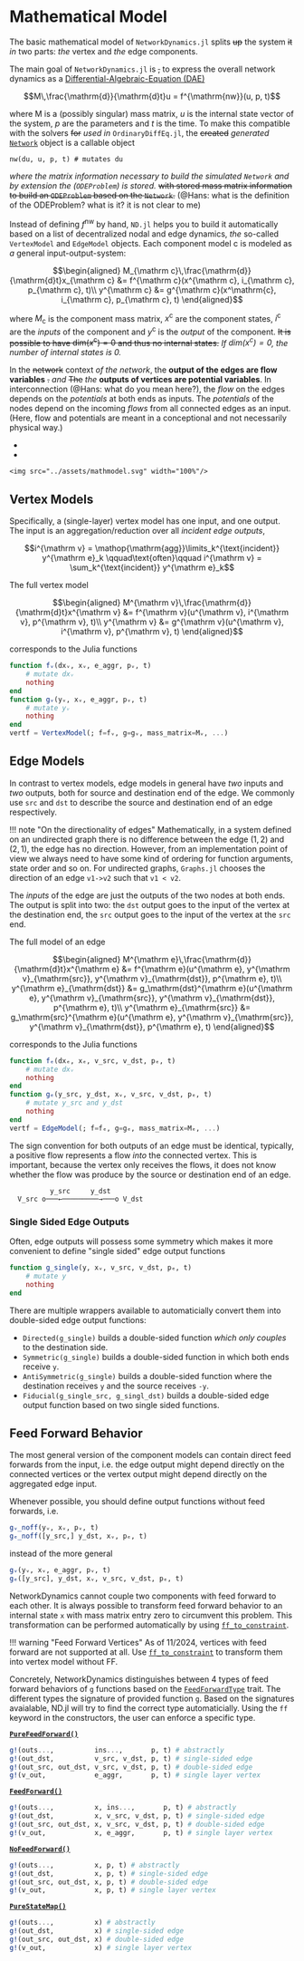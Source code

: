 # Mathematical Model
The basic mathematical model of `NetworkDynamics.jl` splits ~~up~~ the system ~~it~~ *in* two parts: *the* vertex and *the* edge components.

The main goal of `NetworkDynamics.jl` is ~~,~~ to express the overall network dynamics as a [Differential-Algebraic-Equation (DAE)](https://mathworld.wolfram.com/Differential-AlgebraicEquation.html)

```math
M\,\frac{\mathrm{d}}{\mathrm{d}t}u = f^{\mathrm{nw}}(u, p, t)
```
where M is a (possibly singular) mass matrix, $u$ is the internal state vector of the system, $p$ are the parameters and $t$ is the time.
To make this compatible with the solvers ~~for~~ *used in* `OrdinaryDiffEq.jl`, the ~~created~~ *generated* [`Network`](@ref) object is a callable object
```
nw(du, u, p, t) # mutates du
```
*where the matrix information necessary to build the simulated `Network` and by extension the (`ODEProblem`) is stored.*
~~with stored mass matrix information to build an `ODEProblem` based on the `Network`.~~
(@Hans: what is the definition of the ODEProblem? what is it? it is not clear to me)

Instead of defining $f^{\mathrm{nw}}$ by hand, `ND.jl` helps you to build it automatically based on a list of decentralized nodal and edge dynamics, *the* so-called `VertexModel` and `EdgeModel` objects.
Each component model $\mathrm c$ is modeled as *a* general input-output-system:

```math
\begin{aligned}
M_{\mathrm c}\,\frac{\mathrm{d}}{\mathrm{d}t}x_{\mathrm c} &= f^{\mathrm c}(x^{\mathrm c}, i_{\mathrm c}, p_{\mathrm c}, t)\\
y^{\mathrm c} &= g^{\mathrm c}(x^\mathrm{c}, i_{\mathrm c}, p_{\mathrm c}, t)
\end{aligned}
```

where $M_{\mathrm{c}}$ is the component mass matrix, $x^{\mathrm c}$ are the component states, $i^{\mathrm c}$ are the *inputs* of the component and $y^{\mathrm c}$ is the *output* of the component. ~~It is possible to have $\mathrm{dim}(x^{\mathrm{c}}) = 0$ and thus no internal states.~~ *If $\mathrm{dim}(x^{\mathrm{c}}) = 0$, the number of internal states is 0.*

In the ~~network~~ context *of the network*, the **output of the edges are flow variables** ~~.~~ *and* ~~The~~ *the* **outputs of vertices are potential variables**. In interconnection (@Hans: what do you mean here?), the *flow* on the edges depends on the *potentials* at both ends as inputs. The *potentials* of the nodes depend on the incoming *flows* from all connected edges as an input. (Here, flow and potentials are meant in a conceptional and not necessarily physical way.)

*
*
```@raw html
<img src="../assets/mathmodel.svg" width="100%"/>
``` 

## Vertex Models
Specifically, a (single-layer) vertex model has one input, and one output.
The input is an aggregation/reduction over all *incident edge outputs*,
```math
i^{\mathrm v} = \mathop{\mathrm{agg}}\limits_k^{\text{incident}} y^{\mathrm e}_k \qquad\text{often}\qquad
i^{\mathrm v} = \sum_k^{\text{incident}} y^{\mathrm e}_k
```
The full vertex model
```math
\begin{aligned}
M^{\mathrm v}\,\frac{\mathrm{d}}{\mathrm{d}t}x^{\mathrm v} &= f^{\mathrm v}(u^{\mathrm v}, i^{\mathrm v}, p^{\mathrm v}, t)\\
y^{\mathrm v} &= g^{\mathrm v}(u^{\mathrm v}, i^{\mathrm v}, p^{\mathrm v}, t)
\end{aligned}
```
corresponds to the Julia functions
```julia
function fᵥ(dxᵥ, xᵥ, e_aggr, pᵥ, t)
    # mutate dxᵥ
    nothing
end
function gᵥ(yᵥ, xᵥ, e_aggr, pᵥ, t)
    # mutate yᵥ
    nothing
end
vertf = VertexModel(; f=fᵥ, g=gᵥ, mass_matrix=Mᵥ, ...)
```

## Edge Models
In contrast to vertex models, edge models in general have *two* inputs and *two* outputs, both for source and destination end of the edge.
We commonly use `src` and `dst` to describe the source and destination end of an edge respectively. 

!!! note "On the directionality of edges"
    Mathematically, in a system defined on an undirected graph there is no difference between the edge $(1,2)$ and $(2,1)$, the edge has no direction. However, from an implementation point of view we always need to have some kind of ordering for function arguments, state order and so on. For undirected graphs, `Graphs.jl` chooses the direction of an edge `v1->v2` such that `v1 < v2`.

The *inputs* of the edge are just the outputs of the two nodes at both ends. The output is split into two: the `dst` output goes to the input of the vertex at the destination end, the `src` output goes to the input of the vertex at the `src` end.

The full model of an edge
```math
\begin{aligned}
M^{\mathrm e}\,\frac{\mathrm{d}}{\mathrm{d}t}x^{\mathrm e} &= f^{\mathrm e}(u^{\mathrm e}, y^{\mathrm v}_{\mathrm{src}}, y^{\mathrm v}_{\mathrm{dst}}, p^{\mathrm e}, t)\\
y^{\mathrm e}_{\mathrm{dst}} &= g_\mathrm{dst}^{\mathrm e}(u^{\mathrm e}, y^{\mathrm v}_{\mathrm{src}}, y^{\mathrm v}_{\mathrm{dst}}, p^{\mathrm e}, t)\\
y^{\mathrm e}_{\mathrm{src}} &= g_\mathrm{src}^{\mathrm e}(u^{\mathrm e}, y^{\mathrm v}_{\mathrm{src}}, y^{\mathrm v}_{\mathrm{dst}}, p^{\mathrm e}, t)
\end{aligned}
```
corresponds to the Julia functions
```julia
function fₑ(dxₑ, xₑ, v_src, v_dst, pₑ, t)
    # mutate dxᵥ
    nothing
end
function gₑ(y_src, y_dst, xᵥ, v_src, v_dst, pₑ, t)
    # mutate y_src and y_dst
    nothing
end
vertf = EdgeModel(; f=fₑ, g=gₑ, mass_matrix=Mₑ, ...)
```

The sign convention for both outputs of an edge must be identical, 
typically, a positive flow represents a flow *into* the connected vertex.
This is important, because the vertex only receives the flows, it does not know whether the flow was produce by the source or destination end of an edge.
```
          y_src     y_dst 
  V_src o───←─────────→───o V_dst

```


### Single Sided Edge Outputs
Often, edge outputs will possess some symmetry which makes it more convenient to define "single sided" edge output functions
```julia
function g_single(y, xᵥ, v_src, v_dst, pₑ, t)
    # mutate y
    nothing
end
```
There are multiple wrappers available to automaticially convert them into double-sided edge output functions:

- `Directed(g_single)` builds a double-sided function *which only couples* to the destination side.
- `Symmetric(g_single)` builds a double-sided function in which both ends receive `y`.
- `AntiSymmetric(g_single)` builds a double-sided function where the destination receives `y` and the source receives `-y`.
- `Fiducial(g_single_src, g_singl_dst)` builds a double-sided edge output function based on two single sided functions.


## Feed Forward Behavior
The most general version of the component models can contain direct feed forwards from the input, i.e. the edge output might depend directly on the connected vertices or the vertex output might depend directly on the aggregated edge input.

Whenever possible, you should define output functions without feed forwards, i.e.
```julia
gᵥ_noff(yᵥ, xᵥ, pᵥ, t)
gₑ_noff([y_src,] y_dst, xᵥ, pₑ, t)
```
instead of the more general
```julia
gᵥ(yᵥ, xᵥ, e_aggr, pᵥ, t)
gₑ([y_src], y_dst, xᵥ, v_src, v_dst, pₑ, t)
```

NetworkDynamics cannot couple two components with feed forward to each other.
It is always possible to transform feed forward behavior to an internal state `x` with mass matrix entry zero to circumvent this problem. This transformation can be performed automatically by using [`ff_to_constraint`](@ref).

!!! warning "Feed Forward Vertices"
    As of 11/2024, vertices with feed forward are not supported at all. Use [`ff_to_constraint`](@ref) to transform them into vertex model without FF.

Concretely, NetworkDynamics distinguishes between 4 types of feed forward behaviors of `g` functions based on the [`FeedForwardType`](@ref) trait.
The different types the signature of provided function `g`.
Based on the signatures avaialable, ND.jl will try to find the correct type automaticially. Using the `ff`
keyword in the constructors, the user can enforce a specific type.

**[`PureFeedForward()`](@ref)**
```julia
g!(outs...,          ins...,       p, t) # abstractly
g!(out_dst,          v_src, v_dst, p, t) # single-sided edge
g!(out_src, out_dst, v_src, v_dst, p, t) # double-sided edge
g!(v_out,            e_aggr,       p, t) # single layer vertex
```
**[`FeedForward()`](@ref)**
```julia
g!(outs...,          x, ins...,       p, t) # abstractly
g!(out_dst,          x, v_src, v_dst, p, t) # single-sided edge
g!(out_src, out_dst, x, v_src, v_dst, p, t) # double-sided edge
g!(v_out,            x, e_aggr,       p, t) # single layer vertex
```
**[`NoFeedForward()`](@ref)**
```julia
g!(outs...,          x, p, t) # abstractly
g!(out_dst,          x, p, t) # single-sided edge
g!(out_src, out_dst, x, p, t) # double-sided edge
g!(v_out,            x, p, t) # single layer vertex
```
**[`PureStateMap()`](@ref)**
```julia
g!(outs...,          x) # abstractly
g!(out_dst,          x) # single-sided edge
g!(out_src, out_dst, x) # double-sided edge
g!(v_out,            x) # single layer vertex
```

